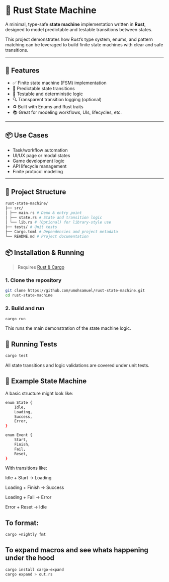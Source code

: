 # 🔄 Rust State Machine

A minimal, type-safe **state machine** implementation written in **Rust**, designed to model predictable and testable transitions between states.

This project demonstrates how Rust’s type system, enums, and pattern matching can be leveraged to build finite state machines with clear and safe transitions.

---

## 🚀 Features

- ✅ Finite state machine (FSM) implementation
- 🔄 Predictable state transitions
- 🧪 Testable and deterministic logic
- 🔍 Transparent transition logging (optional)
- ♻️ Built with Enums and Rust traits
- 📚 Great for modeling workflows, UIs, lifecycles, etc.

---

## 📦 Use Cases

- Task/workflow automation
- UI/UX page or modal states
- Game development logic
- API lifecycle management
- Finite protocol modeling

---

## 📁 Project Structure

```bash
rust-state-machine/
├── src/
│ ├── main.rs # Demo & entry point
│ ├── state.rs # State and transition logic
│ └── lib.rs # (Optional) for library-style use
├── tests/ # Unit tests
├── Cargo.toml # Dependencies and project metadata
└── README.md # Project documentation
```

## 📦 Installation & Running

> Requires [Rust & Cargo](https://www.rust-lang.org/tools/install)

### 1. Clone the repository

```bash
git clone https://github.com/umohsamuel/rust-state-machine.git
cd rust-state-machine
```

### 2. Build and run

```bash
cargo run
```
This runs the main demonstration of the state machine logic.

## 🧪 Running Tests
```bash
cargo test
```
All state transitions and logic validations are covered under unit tests.


## 🔧 Example State Machine
A basic structure might look like:

```bash
enum State {
    Idle,
    Loading,
    Success,
    Error,
}

enum Event {
    Start,
    Finish,
    Fail,
    Reset,
}

```
With transitions like:

Idle + Start → Loading

Loading + Finish → Success

Loading + Fail → Error

Error + Reset → Idle

## To format: 
```bash
cargo +nightly fmt
```

## To expand macros and see whats happening under the hood
```bash
cargo install cargo-expand
cargo expand > out.rs
```
